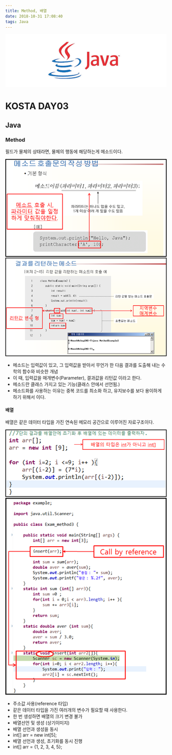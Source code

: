 ```yaml
---
title: Method, 배열
date: 2018-10-31 17:08:40
tags: Java
---
```


![Java](images/javaimage.png)
# KOSTA DAY03
## Java

### Method
필드가 물체의 상태라면, 물체의 행동에 해당하는게 메소드이다.

![Java](images/java/java03-01.png)
![Java](images/java/java03-02.png)
- 메소드는 입력값이 있고, 그 입력값을 받아서 무언가 한 다음 결과를 도출해 내는 수학의 함수와 비슷한 개념
- 이 때, 입력값을 매개변수(Parameter), 결과값을 리턴값 이라고 한다.
- 메소드란 클래스 가지고 있는 기능(클래스 안에서 선언됨.)
- 메소드화를 사용하는 이유는 중복 코드를 최소화 하고, 유지보수를 보다 용이하게 하기 위해서 이다.

#### 배열
배열은 같은 데이터 타입을 가진 연속된 메모리 공간으로 이루어진 자료구조이다.

![Java](images/java/java03-03.png)
![Java](images/java/java03-04.png)
- 주소값 사용(reference 타입)
- 같은 데이터 타입을 가진 여러개의 변수가 필요할 때 사용한다.
- 한 번 생성하면 배열의 크기 변경 불가
- 배열선언 및 생성 (상기이미지)
- 배열 선언과 생성을 동시
- int[] arr = new int[5];
- 배열 선언과 생성, 초기화를 동시 진행
- int[] arr = {1, 2, 3, 4, 5};